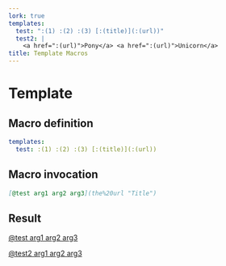```yaml
---
lork: true
templates:
  test: ":(1) :(2) :(3) [:(title)](:(url))"
  test2: |
    <a href=":(url)">Pony</a> <a href=":(url)">Unicorn</a>
title: Template Macros
---
```


# Template

## Macro definition

``` yaml
templates:
  test: :(1) :(2) :(3) [:(title)](:(url))
```

## Macro invocation

``` markdown
[@test arg1 arg2 arg3](the%20url "Title")
```

## Result

[@test arg1 arg2 arg3](the%20url "Title")

[@test2 arg1 arg2 arg3](the%20url "Title")
